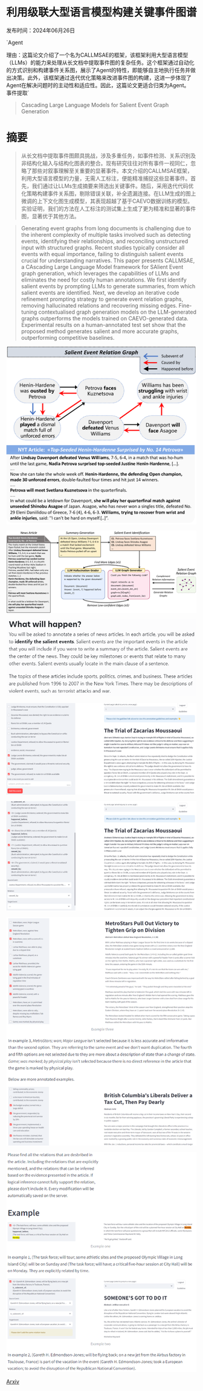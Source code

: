 # 利用级联大型语言模型构建关键事件图谱

发布时间：2024年06月26日

`Agent

理由：这篇论文介绍了一个名为CALLMSAE的框架，该框架利用大型语言模型（LLMs）的能力来处理从长文档中提取事件图的复杂任务。这个框架通过自动化的方式识别和构建事件关系图，展示了Agent的特性，即能够自主地执行任务并做出决策。此外，该框架通过迭代优化策略来改进事件图的构建，这进一步体现了Agent在解决问题时的主动性和适应性。因此，这篇论文更适合归类为Agent。` `事件提取`

> Cascading Large Language Models for Salient Event Graph Generation

# 摘要

> 从长文档中提取事件图颇具挑战，涉及多重任务，如事件检测、关系识别及非结构化输入与结构化图表的整合。现有研究往往对所有事件一视同仁，忽略了那些对叙事理解至关重要的显著事件。本文介绍的CALLMSAE框架，利用大型语言模型的力量，无需人工标注，便能精准捕捉这些显著事件。首先，我们通过让LLMs生成摘要来筛选出关键事件。随后，采用迭代代码优化策略构建事件关系图，剔除错误关联，补全遗漏连接。在LLM生成的图上微调的上下文化图生成模型，其表现超越了基于CAEVO数据训练的模型。实验证明，我们的方法在人工标注的测试集上生成了更为精准和显著的事件图，显著优于其他方法。

> Generating event graphs from long documents is challenging due to the inherent complexity of multiple tasks involved such as detecting events, identifying their relationships, and reconciling unstructured input with structured graphs. Recent studies typically consider all events with equal importance, failing to distinguish salient events crucial for understanding narratives. This paper presents CALLMSAE, a CAscading Large Language Model framework for SAlient Event graph generation, which leverages the capabilities of LLMs and eliminates the need for costly human annotations. We first identify salient events by prompting LLMs to generate summaries, from which salient events are identified. Next, we develop an iterative code refinement prompting strategy to generate event relation graphs, removing hallucinated relations and recovering missing edges. Fine-tuning contextualised graph generation models on the LLM-generated graphs outperforms the models trained on CAEVO-generated data. Experimental results on a human-annotated test set show that the proposed method generates salient and more accurate graphs, outperforming competitive baselines.

![利用级联大型语言模型构建关键事件图谱](../../../paper_images/2406.18449/x1.png)

![利用级联大型语言模型构建关键事件图谱](../../../paper_images/2406.18449/x2.png)

![利用级联大型语言模型构建关键事件图谱](../../../paper_images/2406.18449/disclamer_of_risks.png)

![利用级联大型语言模型构建关键事件图谱](../../../paper_images/2406.18449/annotation_1.png)

![利用级联大型语言模型构建关键事件图谱](../../../paper_images/2406.18449/annotation_2.png)

![利用级联大型语言模型构建关键事件图谱](../../../paper_images/2406.18449/guideline_3.png)

![利用级联大型语言模型构建关键事件图谱](../../../paper_images/2406.18449/guideline_5.png)

[Arxiv](https://arxiv.org/abs/2406.18449)